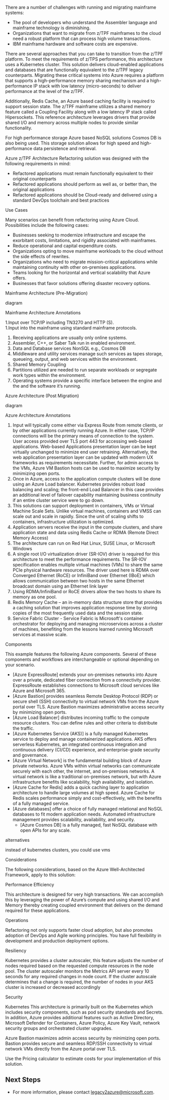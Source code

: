 There are a number of challenges with running and migrating mainframe systems:

* The pool of developers who understand the Assembler language and mainframe technology is diminishing. 
* Organizations that want to migrate from z/TPF mainframes to the cloud need a robust platform that can process high volume transactions.
* IBM mainframe hardware and software costs are expensive.

There are several approaches that you can take to transition from the z/TPF platform. To meet the requirements of z/TPS performance, this architecture uses a Kubernetes cluster. This solution delivers cloud-enabled applications and databases that are functionally equivalent to the z/TPF legacy counterparts. Migrating these critical systems into Azure requires a platform that supports a high-performance memory sharing mechanism and a high-performance IP stack with low latency (micro-seconds) to deliver performance at the level of the z/TPF.

Additionally, Redis Cache, an Azure based caching facility is required to support session state.  The z/TPF mainframe utilizes a shared memory feature called a Coupling Facility along with a low latency IP stack called Hipersockets. This reference architecture leverages drivers that provide shared I/O and memory across multiple nodes to provide similar functionality.

For high performance storage Azure based NoSQL solutions Cosmos DB is also being used.  This storage solution allows for high speed and high-performance data persistence and retrieval.

Azure z/TPF Architecture Refactoring solution was designed with the following requirements in mind:
- Refactored applications must remain functionally equivalent to their original counterparts
- Refactored applications should perform as well as, or better than, the original applications
- Refactored applications should be Cloud-ready and delivered using a standard DevOps toolchain and best practices

Use Cases
 
Many scenarios can benefit from refactoring using Azure Cloud. Possibilities include the following cases:
- Businesses seeking to modernize infrastructure and escape the exorbitant costs, limitations, and rigidity associated with mainframes.
- Reduce operational and capital expenditure costs. 
- Organizations opting to move mainframe workloads to the cloud without the side effects of rewrites.
- Organizations who need to migrate mission-critical applications while maintaining continuity with other on-premises applications.
- Teams looking for the horizontal and vertical scalability that Azure offers.
- Businesses that favor solutions offering disaster recovery options.

Mainframe Architecture (Pre-Migration)

diagram 

Mainframe Architecture Annotations

1.Input over TCP/IP including TN3270 and HTTP (S).                                                                                                                                                      
1.Input into the mainframe using standard mainframe protocols.                                
1. Receiving applications are usually only online systems.                                                               
1. Assembler, C++, or Saber Talk run in enabled environment.  
1. Data and Database services NonSQL e.g., Cosmos DB 
1. Middleware and utility services manage such services as tapes storage, queueing, output, and web services within the environment.
1. Shared Memory Coupling 
1. Partitions utilized are needed to run separate workloads or segregate work types within the environment.
1. Operating systems provide a specific interface between the engine and the and the software it’s running.

Azure Architecture (Post Migration)

diagram 

Azure Architecture Annotations
1. Input will typically come either via Express Route from remote clients, or by other applications currently running Azure.  In either case, TCP/IP 	connections will be the primary means of connection to the system.  User access provided over TLS port 443 for accessing web-based applications.  Web-based Applications presentation layer can be kept virtually unchanged to minimize end user retraining.  Alternatively, the web application presentation layer can be updated with modern UX frameworks as requirements necessitate.  Further, for admin access to the VMs, Azure VM Bastion hosts can be used to maximize security by minimizing open ports.                                                                                 
1. Once in Azure, access to the application compute clusters will be done using an Azure Load balancer. Kubernetes provides robust load balancing and scaling; the front-end Load Balancer in this case provides an additional level of failover capability maintaining business continuity if an entire cluster service were to go down.                             
1. This solutions can support deployment in containers, VMs or Virtual Machine Scale Sets. Unlike virtual machines, containers and VMSS can scale out and scale in rapidly. Since the unit of scaling shifts to containers, infrastructure utilization is optimized.                                                                  
1. Application servers receive the input in the compute clusters, and share application state and data using Redis Cache or RDMA (Remote Direct Memory Access)
1. The architecture can run on Red Hat Linux, SUSE Linux, or Microsoft Windows
1. A single root I/O virtualization driver (SR-IOV) driver is required for this architecture to meet the performance requirements. The SR-IOV specification enables multiple virtual machines (VMs) to share the same PCIe physical hardware resources. The driver used here is RDMA over Converged Ethernet (RoCE) or InfiniBand over Ethernet (IBoE) which allows communication between two hosts in the same Ethernet broadcast domain using an Ethernet link layer
1. Using RDMA/InfiniBand or RoCE drivers allow the two hosts to share its memory as one pool. 
1. Redis Memory Cache – an in-memory data structure store that provides a caching solution that improves application response time by storing copies of the most frequently used data and the session state.                                   
1. Service Fabric Cluster - Service Fabric is Microsoft's container orchestrator for deploying and managing microservices across a cluster of machines, benefiting from the lessons learned running Microsoft services at massive scale.

Components

This example features the following Azure components. Several of these components and workflows are interchangeable or optional depending on your scenario. 
- [Azure ExpressRoute] extends your on-premises networks into Azure over a private, dedicated fiber connection from a connectivity provider. ExpressRoute establishes connections to Microsoft cloud services like Azure and Microsoft 365. 
- [Azure Bastion] provides seamless Remote Desktop Protocol (RDP) or secure shell (SSH) connectivity to virtual network VMs from the Azure portal over TLS. Azure Bastion maximizes administrative access security by minimizing open ports. 
- [Azure Load Balancer] distributes incoming traffic to the compute resource clusters. You can define rules and other criteria to distribute the traffic. 
- [Azure Kubernetes Service (AKS)] is a fully managed Kubernetes service to deploy and manage containerized applications. AKS offers serverless Kubernetes, an integrated continuous integration and continuous delivery (CI/CD) experience, and enterprise-grade security and governance. 
- [Azure Virtual Network] is the fundamental building block of Azure private networks. Azure VMs within virtual networks can communicate securely with each other, the internet, and on-premises networks. A virtual network is like a traditional on-premises network, but with Azure infrastructure benefits like scalability, high availability, and isolation. 
- [Azure Cache for Redis] adds a quick caching layer to application architecture to handle large volumes at high speed. Azure Cache for Redis scales performance simply and cost-effectively, with the benefits of a fully managed service. 
- [Azure databases] offer a choice of fully managed relational and NoSQL databases to fit modern application needs. Automated infrastructure management provides scalability, availability, and security. 
   - [Azure Cosmos DB] is a fully managed, fast NoSQL database with open APIs for any scale. 

alternatives 

instead of kubernetes clusters, you could use vms 

Considerations

The following considerations, based on the Azure Well-Architected Framework, apply to this solution: 

Performance Efficiency 

This architecture is designed for very high transactions.  We can accomplish this by leveraging the power of Azure’s compute and using shared I/O and Memory thereby creating coupled environment that delivers on the demand required for these applications. 

Operations 

Refactoring not only supports faster cloud adoption, but also promotes adoption of DevOps and Agile working principles. You have full flexibility in development and production deployment options. 
 
Resiliency 

Kubernetes provides a cluster autoscaler, this feature adjusts the number of nodes required based on the requested compute resources in the node pool. The cluster autoscaler monitors the Metrics API server every 10 seconds for any required changes in node count. If the cluster autoscale determines that a change is required, the number of nodes in your AKS cluster is increased or decreased accordingly

Security 

Kubernetes This architecture is primarily built on the Kubernetes which includes security components, such as pod security standards and Secrets.  In addition, Azure provides additional features such as Active Directory, Microsoft Defender for Containers, Azure Policy, Azure Key Vault, network security groups and orchestrated cluster upgrades.

Azure Bastion maximizes admin access security by minimizing open ports. Bastion provides secure and seamless RDP/SSH connectivity to virtual network VMs directly from the Azure portal over TLS. 

Use the Pricing calculator to estimate costs for your implementation of this solution.

## Next Steps
- For more information, please contact legacy2azure@microsoft.com.
